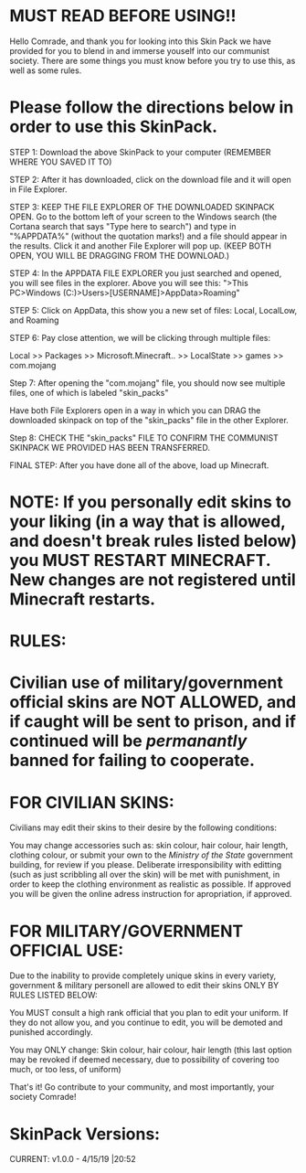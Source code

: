 # MUST READ BEFORE USING!!

Hello Comrade, and thank you for looking into this Skin Pack we have provided for you to blend in and immerse youself into our communist society. There are some things you must know before you try to use this, as well as some rules.




# Please follow the directions below in order to use this SkinPack.

STEP 1: Download the above SkinPack to your computer (REMEMBER WHERE YOU SAVED IT TO)

STEP 2: After it has downloaded, click on the download file and it will open in File Explorer.

STEP 3: KEEP THE FILE EXPLORER OF THE DOWNLOADED SKINPACK OPEN. Go to the bottom left of your screen to the Windows search (the Cortana search that says "Type here to search") and type in "%APPDATA%" (without the quotation marks!) and a file should appear in the results. Click it and another File Explorer will pop up. (KEEP BOTH OPEN, YOU WILL BE DRAGGING FROM THE DOWNLOAD.)

STEP 4: In the APPDATA FILE EXPLORER you just searched and opened, you will see files in the explorer. Above you will see this: 
">This PC>Windows (C:)>Users>[USERNAME]>AppData>Roaming"

STEP 5: Click on AppData, this show you a new set of files: Local, LocalLow, and Roaming

STEP 6: Pay close attention, we will be clicking through multiple files:

Local >> Packages >> Microsoft.Minecraft.. >> LocalState >> games >> com.mojang

Step 7: After opening the "com.mojang" file, you should now see multiple files, one of which is labeled "skin_packs"

Have both File Explorers open in a way in which you can DRAG the downloaded skinpack on top of the "skin_packs" file in the other Explorer.

Step 8: CHECK THE "skin_packs" FILE TO CONFIRM THE COMMUNIST SKINPACK WE PROVIDED HAS BEEN TRANSFERRED.

FINAL STEP: After you have done all of the above, load up Minecraft.
# NOTE: If you personally edit skins to your liking (in a way that is allowed, and doesn't break rules listed below) you MUST RESTART MINECRAFT. New changes are not registered until Minecraft restarts.





# RULES:
# Civilian use of military/government official skins are NOT ALLOWED, and if caught will be sent to prison, and if continued will be *permanantly* banned for failing to cooperate.


# FOR CIVILIAN SKINS:
Civilians may edit their skins to their desire by the following conditions:

You may change accessories such as: skin colour, hair colour, hair length, clothing colour, or submit your own to the *Ministry of the State* government building, for review if you please. Deliberate irresponsibility with editting (such as just scribbling all over the skin) will be met with punishment, in order to keep the clothing environment as realistic as possible. If approved you will be given the online adress instruction for apropriation, if approved.


# FOR MILITARY/GOVERNMENT OFFICIAL USE:

Due to the inability to provide completely unique skins in every variety, government & military personell are allowed to edit their skins ONLY BY RULES LISTED BELOW:


You MUST consult a high rank official that you plan to edit your uniform. If they do not allow you, and you continue to edit, you will be demoted and punished accordingly.

You may ONLY change: Skin colour, hair colour, hair length (this last option may be revoked if deemed necessary, due to possibility of covering too much, or too less, of uniform)



That's it! Go contribute to your community, and most importantly, your society Comrade!





# SkinPack Versions:

CURRENT: v1.0.0 - 4/15/19 |20:52
